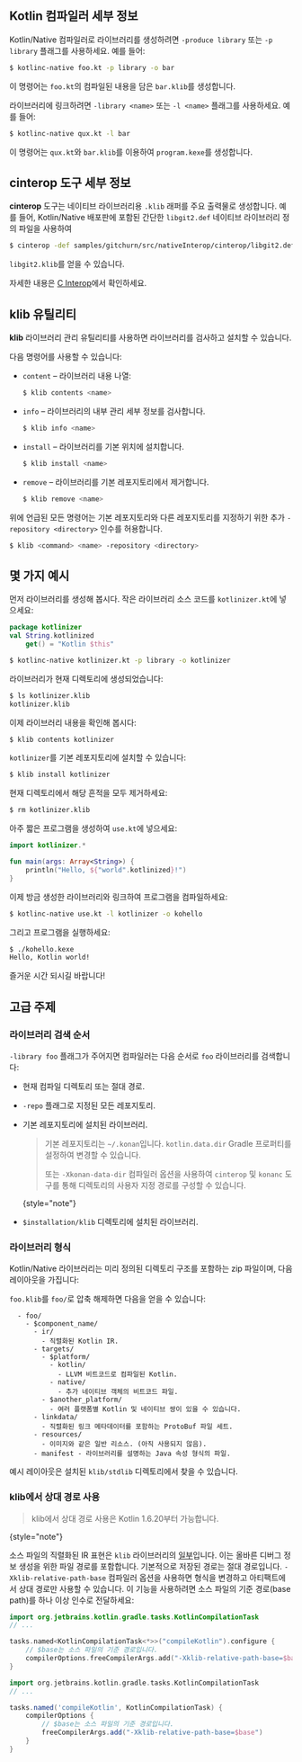 [//]: # (title: Kotlin/Native 라이브러리)

## Kotlin 컴파일러 세부 정보

Kotlin/Native 컴파일러로 라이브러리를 생성하려면 `-produce library` 또는 `-p library` 플래그를 사용하세요. 예를 들어:

```bash
$ kotlinc-native foo.kt -p library -o bar
```

이 명령어는 `foo.kt`의 컴파일된 내용을 담은 `bar.klib`를 생성합니다.

라이브러리에 링크하려면 `-library <name>` 또는 `-l <name>` 플래그를 사용하세요. 예를 들어:

```bash
$ kotlinc-native qux.kt -l bar
```

이 명령어는 `qux.kt`와 `bar.klib`를 이용하여 `program.kexe`를 생성합니다.

## cinterop 도구 세부 정보

**cinterop** 도구는 네이티브 라이브러리용 `.klib` 래퍼를 주요 출력물로 생성합니다.
예를 들어, Kotlin/Native 배포판에 포함된 간단한 `libgit2.def` 네이티브 라이브러리 정의 파일을 사용하여

```bash
$ cinterop -def samples/gitchurn/src/nativeInterop/cinterop/libgit2.def -compiler-option -I/usr/local/include -o libgit2
```

`libgit2.klib`를 얻을 수 있습니다.

자세한 내용은 [C Interop](native-c-interop.md)에서 확인하세요.

## klib 유틸리티

**klib** 라이브러리 관리 유틸리티를 사용하면 라이브러리를 검사하고 설치할 수 있습니다.

다음 명령어를 사용할 수 있습니다:

*   `content` – 라이브러리 내용 나열:

    ```bash
    $ klib contents <name>
    ```

*   `info` – 라이브러리의 내부 관리 세부 정보를 검사합니다.

    ```bash
    $ klib info <name>
    ```

*   `install` – 라이브러리를 기본 위치에 설치합니다.

    ```bash
    $ klib install <name>
    ```

*   `remove` – 라이브러리를 기본 레포지토리에서 제거합니다.

    ```bash
    $ klib remove <name>
    ```

위에 언급된 모든 명령어는 기본 레포지토리와 다른 레포지토리를 지정하기 위한 추가 `-repository <directory>` 인수를 허용합니다.

```bash
$ klib <command> <name> -repository <directory>
```

## 몇 가지 예시

먼저 라이브러리를 생성해 봅시다.
작은 라이브러리 소스 코드를 `kotlinizer.kt`에 넣으세요:

```kotlin
package kotlinizer
val String.kotlinized
    get() = "Kotlin $this"
```

```bash
$ kotlinc-native kotlinizer.kt -p library -o kotlinizer
```

라이브러리가 현재 디렉토리에 생성되었습니다:

```bash
$ ls kotlinizer.klib
kotlinizer.klib
```

이제 라이브러리 내용을 확인해 봅시다:

```bash
$ klib contents kotlinizer
```

`kotlinizer`를 기본 레포지토리에 설치할 수 있습니다:

```bash
$ klib install kotlinizer
```

현재 디렉토리에서 해당 흔적을 모두 제거하세요:

```bash
$ rm kotlinizer.klib
```

아주 짧은 프로그램을 생성하여 `use.kt`에 넣으세요:

```kotlin
import kotlinizer.*

fun main(args: Array<String>) {
    println("Hello, ${"world".kotlinized}!")
}
```

이제 방금 생성한 라이브러리와 링크하여 프로그램을 컴파일하세요:

```bash
$ kotlinc-native use.kt -l kotlinizer -o kohello
```

그리고 프로그램을 실행하세요:

```bash
$ ./kohello.kexe
Hello, Kotlin world!
```

즐거운 시간 되시길 바랍니다!

## 고급 주제

### 라이브러리 검색 순서

`-library foo` 플래그가 주어지면 컴파일러는 다음 순서로 `foo` 라이브러리를 검색합니다:

*   현재 컴파일 디렉토리 또는 절대 경로.
*   `-repo` 플래그로 지정된 모든 레포지토리.
*   기본 레포지토리에 설치된 라이브러리.

    > 기본 레포지토리는 `~/.konan`입니다. `kotlin.data.dir` Gradle 프로퍼티를 설정하여 변경할 수 있습니다.
    >
    > 또는 `-Xkonan-data-dir` 컴파일러 옵션을 사용하여 `cinterop` 및 `konanc` 도구를 통해 디렉토리의 사용자 지정 경로를 구성할 수 있습니다.
    >
    {style="note"}

*   `$installation/klib` 디렉토리에 설치된 라이브러리.

### 라이브러리 형식

Kotlin/Native 라이브러리는 미리 정의된 디렉토리 구조를 포함하는 zip 파일이며, 다음 레이아웃을 가집니다:

`foo.klib`를 `foo/`로 압축 해제하면 다음을 얻을 수 있습니다:

```text
  - foo/
    - $component_name/
      - ir/
        - 직렬화된 Kotlin IR.
      - targets/
        - $platform/
          - kotlin/
            - LLVM 비트코드로 컴파일된 Kotlin.
          - native/
            - 추가 네이티브 객체의 비트코드 파일.
        - $another_platform/
          - 여러 플랫폼별 Kotlin 및 네이티브 쌍이 있을 수 있습니다.
      - linkdata/
        - 직렬화된 링크 메타데이터를 포함하는 ProtoBuf 파일 세트.
      - resources/
        - 이미지와 같은 일반 리소스. (아직 사용되지 않음).
      - manifest - 라이브러리를 설명하는 Java 속성 형식의 파일.
```

예시 레이아웃은 설치된 `klib/stdlib` 디렉토리에서 찾을 수 있습니다.

### klib에서 상대 경로 사용

> klib에서 상대 경로 사용은 Kotlin 1.6.20부터 가능합니다.
>
{style="note"}

소스 파일의 직렬화된 IR 표현은 `klib` 라이브러리의 [일부](#library-format)입니다. 이는 올바른 디버그 정보 생성을 위한 파일 경로를 포함합니다. 기본적으로 저장된 경로는 절대 경로입니다.
`-Xklib-relative-path-base` 컴파일러 옵션을 사용하면 형식을 변경하고 아티팩트에서 상대 경로만 사용할 수 있습니다. 이 기능을 사용하려면 소스 파일의 기준 경로(base path)를 하나 이상 인수로 전달하세요:

<tabs group="build-script">
<tab title="Kotlin" group-key="kotlin">

```kotlin
import org.jetbrains.kotlin.gradle.tasks.KotlinCompilationTask
// ...

tasks.named<KotlinCompilationTask<*>>("compileKotlin").configure {
    // $base는 소스 파일의 기준 경로입니다.
    compilerOptions.freeCompilerArgs.add("-Xklib-relative-path-base=$base")
}
```

</tab>
<tab title="Groovy" group-key="groovy">

```groovy
import org.jetbrains.kotlin.gradle.tasks.KotlinCompilationTask
// ...

tasks.named('compileKotlin', KotlinCompilationTask) {
    compilerOptions {
        // $base는 소스 파일의 기준 경로입니다.
        freeCompilerArgs.add("-Xklib-relative-path-base=$base")
    }
}
```

</tab>
</tabs>